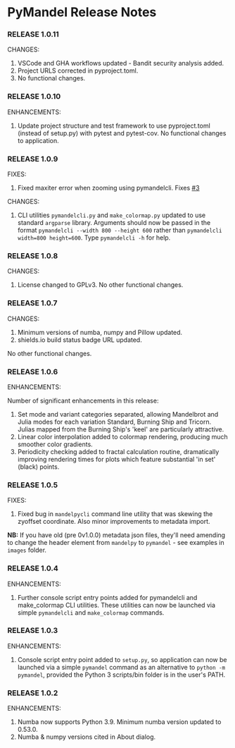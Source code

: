 # PyMandel Release Notes

### RELEASE 1.0.11

CHANGES:

1. VSCode and GHA workflows updated - Bandit security analysis added.
1. Project URLS corrected in pyproject.toml.
1. No functional changes.

### RELEASE 1.0.10

ENHANCEMENTS:

1. Update project structure and test framework to use pyproject.toml (instead of setup.py) with pytest and pytest-cov. No functional changes to application.

### RELEASE 1.0.9

FIXES:

1. Fixed maxiter error when zooming using pymandelcli. Fixes [#3](https://github.com/semuconsulting/PyMandel/issues/3)

CHANGES:

1. CLI utilities `pymandelcli.py` and `make_colormap.py` updated to use standard `argparse` library. Arguments should now be passed in the format `pymandelcli --width 800 --height 600` rather than `pymandelcli width=800 height=600`. Type `pymandelcli -h` for help.

### RELEASE 1.0.8

CHANGES:

1. License changed to GPLv3. No other functional changes.

### RELEASE 1.0.7

CHANGES:

1. Minimum versions of numba, numpy and Pillow updated.
2. shields.io build status badge URL updated.

No other functional changes.


### RELEASE 1.0.6

ENHANCEMENTS:

Number of significant enhancements in this release:
1. Set mode and variant categories separated, allowing Mandelbrot and Julia modes for each variation Standard, Burning Ship and Tricorn. Julias mapped from the Burning Ship's 'keel' are particularly attractive.
2. Linear color interpolation added to colormap rendering, producing much smoother color gradients.
3. Periodicity checking added to fractal calculation routine, dramatically improving rendering times for plots
which feature substantial 'in set' (black) points.

### RELEASE 1.0.5

FIXES:

1. Fixed bug in `mandelpycli` command line utility that was skewing the zyoffset coordinate. Also minor improvements to metadata import. 

**NB:** If you have old (pre 0v1.0.0) metadata json files, they'll need amending to change the 
header element from `mandelpy` to `pymandel` - see examples in `images` folder.

### RELEASE 1.0.4

ENHANCEMENTS:

1. Further console script entry points added for pymandelcli and make_colormap CLI utilities. These utilities
can now be launched via simple `pymandelcli` and `make_colormap` commands.

### RELEASE 1.0.3

ENHANCEMENTS:

1. Console script entry point added to `setup.py`, so application can now be launched via a simple `pymandel` command as an alternative to `python -m pymandel`, provided the Python 3 scripts/bin folder is in the user's PATH.

### RELEASE 1.0.2

ENHANCEMENTS:

1. Numba now supports Python 3.9. Minimum numba version updated to 0.53.0.
2. Numba & numpy versions cited in About dialog.
